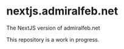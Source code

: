 # nextjs.admiralfeb.net

The NextJS version of admiralfeb.net

This repository is a work in progress.
